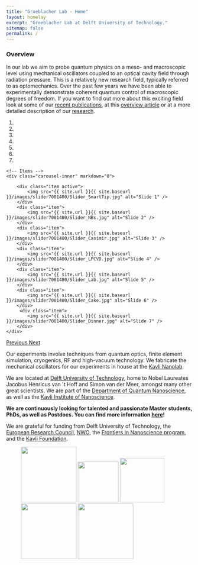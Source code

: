 ```yaml
---
title: "Groeblacher Lab - Home"
layout: homelay
excerpt: "Groeblacher Lab at Delft University of Technology."
sitemap: false
permalink: /
---
```


### Overview

In our lab we aim to probe quantum physics on a meso- and macroscopic level using mechanical oscillators coupled to an optical cavity field through radiation pressure. This is a relatively new research field, typically referred to as optomechanics. Over the past few years we have been able to experimentally demonstrate coherent quantum control of macroscopic degrees of freedom. If you want to find out more about this exciting field look at some of our [recent publications](publications), at this <a href="https://doi.org/10.1103/RevModPhys.86.1391">overview article</a> or at a more detailed description of our [research](research).

<div markdown="0" id="carousel" class="carousel slide" data-ride="carousel" data-interval="5000" data-pause="hover" >
    <!-- Menu -->
    <ol class="carousel-indicators">
        <li data-target="#carousel" data-slide-to="0" class="active"></li>
        <li data-target="#carousel" data-slide-to="1"></li>
        <li data-target="#carousel" data-slide-to="2"></li>
        <li data-target="#carousel" data-slide-to="3"></li>
        <li data-target="#carousel" data-slide-to="4"></li>
        <li data-target="#carousel" data-slide-to="5"></li>
        <li data-target="#carousel" data-slide-to="6"></li>
    </ol>

    <!-- Items -->
    <div class="carousel-inner" markdown="0">

        <div class="item active">
            <img src="{{ site.url }}{{ site.baseurl }}/images/slider7001400/Slider_SmartTip.jpg" alt="Slide 1" />
        </div>
        <div class="item">
            <img src="{{ site.url }}{{ site.baseurl }}/images/slider7001400/Slider_NBs.jpg" alt="Slide 2" />
        </div>
        <div class="item">
            <img src="{{ site.url }}{{ site.baseurl }}/images/slider7001400/Slider_Casimir.jpg" alt="Slide 3" />
        </div>
        <div class="item">
            <img src="{{ site.url }}{{ site.baseurl }}/images/slider7001400/Slider_LPCVD.jpg" alt="Slide 4" />
        </div>
        <div class="item">
            <img src="{{ site.url }}{{ site.baseurl }}/images/slider7001400/Slider_Lab.jpg" alt="Slide 5" />
        </div>
        <div class="item">
            <img src="{{ site.url }}{{ site.baseurl }}/images/slider7001400/Slider_Cake.jpg" alt="Slide 6" />
        </div>       
         <div class="item">
            <img src="{{ site.url }}{{ site.baseurl }}/images/slider7001400/Slider_Dinner.jpg" alt="Slide 7" />
        </div>
    </div>
  <a class="left carousel-control" href="#carousel" role="button" data-slide="prev">
    <span class="glyphicon glyphicon-chevron-left" aria-hidden="true"></span>
    <span class="sr-only">Previous</span>
  </a>
  <a class="right carousel-control" href="#carousel" role="button" data-slide="next">
    <span class="glyphicon glyphicon-chevron-right" aria-hidden="true"></span>
    <span class="sr-only">Next</span>
  </a>
</div>



Our experiments involve techniques from quantum optics, finite element simulation, cryogenics, RF and high-vacuum technology. We fabricate the mechanical oscillators for our experiments in house at the <a href="http://www.tnw.tudelft.nl/en/about-faculty/departments/quantum-nanoscience/kavli-nanolab-delft/">Kavli Nanolab</a>.

We are located at [Delft University of Technology](https://www.tudelft.nl), home to Nobel Laureates Jacobus Henricus van 't Hoff and Simon van der Meer, amongst many other great scientists. We are part of the [Department of Quantum Nanoscience](http://qn.tudelft.nl), as well as the [Kavli Institute of Nanoscience](http://kavli.tudelft.nl/).

**We are continuously looking for talented and passionate Master students, PhDs, as well as Postdocs. You can find more information [here](vacancies)!**


We are grateful for funding from Delft University of Technology, the [European Research Council](https://erc.europa.eu), [NWO](https://www.nwo.nl/en), the [Frontiers in Nanoscience program](https://casimir.researchschool.nl/nanofront-1962.html), and the [Kavli Foundation](http://www.kavlifoundation.org/).

<figure class="fourth">
  <img src="{{ site.url }}{{ site.baseurl }}/images/logopic/Logo_TUDelft.png" style="width: 150px">
  <img src="{{ site.url }}{{ site.baseurl }}/images/logopic/Logo_Nanofront.jpg" style="width: 110px">
  <img src="{{ site.url }}{{ site.baseurl }}/images/logopic/Logo_NWO.jpg" style="width: 120px">
  <img src="{{ site.url }}{{ site.baseurl }}/images/logopic/Logo_ERC.png" style="width: 150px">
  <img src="{{ site.url }}{{ site.baseurl }}/images/logopic/Logo_Kavli.gif" style="width: 150px">
</figure>
